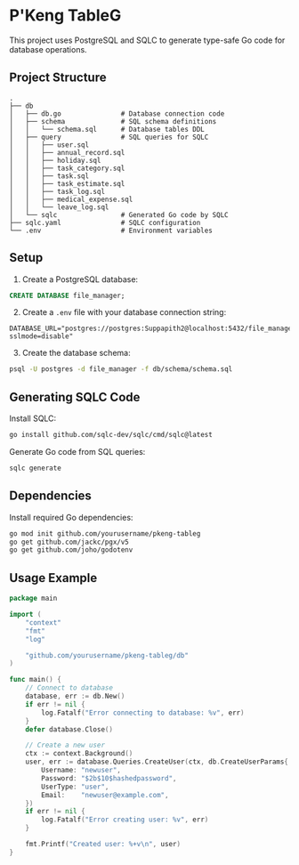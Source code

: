 # P'Keng TableG

This project uses PostgreSQL and SQLC to generate type-safe Go code for database operations.

## Project Structure

```
.
├── db
│   ├── db.go               # Database connection code
│   ├── schema              # SQL schema definitions
│   │   └── schema.sql      # Database tables DDL
│   ├── query               # SQL queries for SQLC
│   │   ├── user.sql
│   │   ├── annual_record.sql
│   │   ├── holiday.sql
│   │   ├── task_category.sql
│   │   ├── task.sql
│   │   ├── task_estimate.sql
│   │   ├── task_log.sql
│   │   ├── medical_expense.sql
│   │   └── leave_log.sql
│   └── sqlc                # Generated Go code by SQLC
├── sqlc.yaml               # SQLC configuration
└── .env                    # Environment variables
```

## Setup

1. Create a PostgreSQL database:

```sql
CREATE DATABASE file_manager;
```

2. Create a `.env` file with your database connection string:

```
DATABASE_URL="postgres://postgres:Suppapith2@localhost:5432/file_manager?sslmode=disable"
```

3. Create the database schema:

```bash
psql -U postgres -d file_manager -f db/schema/schema.sql
```

## Generating SQLC Code

Install SQLC:

```bash
go install github.com/sqlc-dev/sqlc/cmd/sqlc@latest
```

Generate Go code from SQL queries:

```bash
sqlc generate
```

## Dependencies

Install required Go dependencies:

```bash
go mod init github.com/yourusername/pkeng-tableg
go get github.com/jackc/pgx/v5
go get github.com/joho/godotenv
```

## Usage Example

```go
package main

import (
	"context"
	"fmt"
	"log"

	"github.com/yourusername/pkeng-tableg/db"
)

func main() {
	// Connect to database
	database, err := db.New()
	if err != nil {
		log.Fatalf("Error connecting to database: %v", err)
	}
	defer database.Close()

	// Create a new user
	ctx := context.Background()
	user, err := database.Queries.CreateUser(ctx, db.CreateUserParams{
		Username: "newuser",
		Password: "$2b$10$hashedpassword",
		UserType: "user",
		Email:    "newuser@example.com",
	})
	if err != nil {
		log.Fatalf("Error creating user: %v", err)
	}

	fmt.Printf("Created user: %+v\n", user)
} 